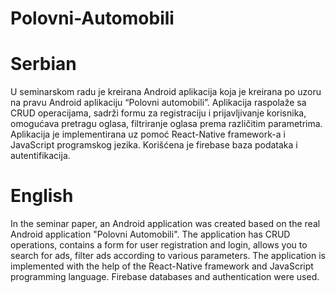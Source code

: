 # Polovni-Automobili

# Serbian
U seminarskom radu je kreirana Android aplikacija koja je kreirana po uzoru na pravu 
Android aplikaciju “Polovni automobili”. Aplikacija raspolaže sa CRUD operacijama, 
sadrži formu za registraciju i prijavljivanje korisnika, omogućava pretragu oglasa, 
filtriranje oglasa prema različitim parametrima. Aplikacija je implementirana uz pomoć 
React-Native framework-a i JavaScript programskog jezika. Korišćena je firebase baza 
podataka i autentifikacija.

# English
In the seminar paper, an Android application was created based on the real Android application "Polovni Automobili". 
The application has CRUD operations, contains a form for user registration and login, allows you to search for ads, 
filter ads according to various parameters. 
The application is implemented with the help of the React-Native framework and JavaScript programming language. 
Firebase databases and authentication were used.

